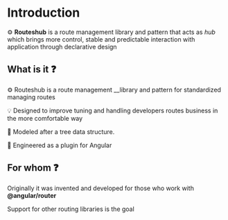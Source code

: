 # Introduction

⚙ **Routeshub** is a route management library and pattern that acts as _hub_ which brings more control,  stable and predictable interaction with application through declarative design

## What is it ❓

⚙ Routeshub is a route management __library and pattern for standardized managing routes

💡 Designed to improve tuning and handling developers routes business in the more comfortable way

🔧 Modeled after a tree data structure. 

🔩 Engineered as a plugin for Angular

## For whom ❓

Originally it was invented and developed for those who work with **@angular/router**

Support for other routing libraries is the goal

